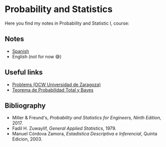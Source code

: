 # Probability and Statistics
Here you find my notes in Probability and Statistic I, course:
## Notes
  * [Spanish](https://github.com/toborochi/University/blob/master/Third%20Semester/MAT202/Notes/Spanish/Apuntes%20Estadistica.pdf)
  * English (not for now :sweat_smile:)
## Useful links
  * [Problems (OCW Universidad de Zaragoza)](https://ocw.unizar.es/ocw/ciencias-experimentales/conocimientos-basicos-de-matematicas-para-primeros-cursos-universitarios/b5_estadistica/b5_tema1/resueltos_B5_t1.pdf)
  * [Teorema de Probabilidad Total y Bayes](http://www3.gobiernodecanarias.org/medusa/ecoblog/pfeldom/files/2012/09/Teorema-de-la-probabilidad-total-y-Bayes.pdf)
## Bibliography
  * Miller & Freund's, _Probability and Statistics for Engineers, Ninth Edition,_ 2017.
  * Fadil H. Zuwaylif, _General Applied Statistics_, 1979.
  * Manuel Córdova Zamora, _Estadistica Descriptiva e Inferencial_, Quinta Edicion, 2003.
